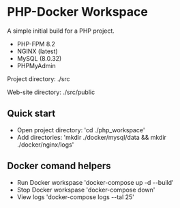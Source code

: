 # PHP-Docker Workspace

A simple initial build for a PHP project.

- PHP-FPM 8.2
- NGINX (latest)
- MySQL (8.0.32)
- PHPMyAdmin

Project directory: ./src

Web-site directory: ./src/public

## Quick start

- Open project directory: 'cd ./php_workspace'
- Add directories: 'mkdir ./docker/mysql/data && mkdir ./docker/nginx/logs'

## Docker comand helpers

- Run Docker workspase 'docker-compose up -d --build'
- Stop Docker workspase 'docker-compose down'
- View logs 'docker-compose logs --tal 25'
